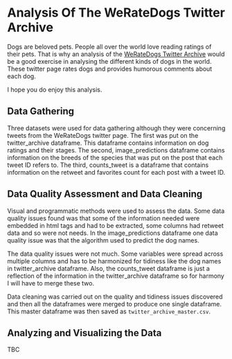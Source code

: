 # Analysis Of The WeRateDogs Twitter Archive

Dogs are beloved pets. People all over the world love reading ratings of their pets. That is why an analysis of the [WeRateDogs Twitter Archive](https://twitter.com/dog_rates) would be a good exercise in analysing the different kinds of dogs in the world. These twitter page rates dogs and provides humorous comments about each dog. 

I hope you do enjoy this analysis.

## Data Gathering

Three datasets were used for data gathering although they were concerning tweets from the WeRateDogs twitter page. The first was put on the twitter_archive dataframe. This dataframe contains information on dog ratings and their stages. The second, image_predictions dataframe contains information on the breeds of the species that was put on the post that each tweet ID refers to. The third, counts_tweet is a dataframe that contains information on the retweet and favorites count for each post with a tweet ID. 

## Data Quality Assessment and Data Cleaning 

Visual and programmatic methods were used to assess the data. Some data quality issues found was that some of the information needed were embedded in html tags and had to be extracted, some columns had retweet data and so were not needs. In the image_predictions dataframe one data quality issue was that the algorithm used to predict the dog names. 

The data quality issues were not much. Some variables were spread across multiple columns and has to be harmonized for tidiness like the dog names in twitter_archive dataframe. Also, the counts_tweet dataframe is just a reflection of the information in the twitter_archive dataframe so for harmony I will have to merge these two. 

Data cleaning was carried out on the quality and tidiness issues discovered and then all the dataframes were merged to produce one single dataframe. This master dataframe was then saved as `twitter_archive_master.csv`. 

## Analyzing and Visualizing the Data

TBC